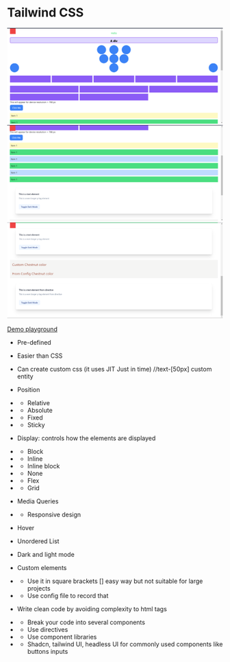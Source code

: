# Tailwind CSS
![page 1](https://github.com/SharathHebbar/Tailwind-CSS-Tutorial/blob/main/assets/1.png)
![page 2](https://github.com/SharathHebbar/Tailwind-CSS-Tutorial/blob/main/assets/2.png)
![page 3](https://github.com/SharathHebbar/Tailwind-CSS-Tutorial/blob/main/assets/3.png)

[Demo playground](https://play.tailwindcss.com/VhoM8XFm2h?layout=preview)

- Pre-defined
- Easier than CSS
- Can create custom css (it uses JIT Just in time)
//text-[50px] custom entity

- Position

- - Relative
- - Absolute
- - Fixed
- - Sticky

- Display: controls how the elements are displayed
- - Block
- - Inline
- - Inline block
- - None
- - Flex
- - Grid

- Media Queries
- -  Responsive design

- Hover 
- Unordered List
- Dark and light mode
- Custom elements
- - Use it in square brackets [] easy way but not suitable for large projects
- - Use config file to record that

- Write clean code by avoiding complexity to html tags
- - Break your code into several components
- - Use directives
- - Use component libraries
- - Shadcn, tailwind UI, headless UI for commonly used components like buttons inputs